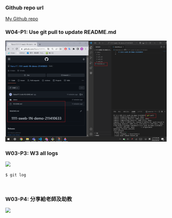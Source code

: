 ### Github repo url

[My Github repo](https://github.com/Nanu17/1111-sweb-1N-demo-211410633)

### W04-P1: Use git pull to update README.md

![](w04-p1.png)


### W03-P3: W3 all logs

![](w03-p3.png)

```
$ git log



```
### W03-P4: 分享給老師及助教

![](w03-p4.png)